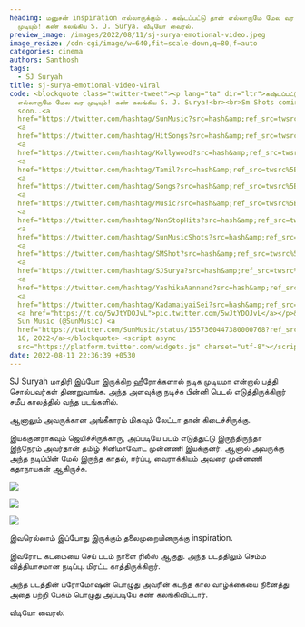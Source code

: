 ```yaml
---
heading: மனுசன் inspiration எல்லாருக்கும்.. கஷ்டப்பட்டு தான் எல்லாருமே மேல வர
  முடியும்! கண் கலங்கிய S. J. Surya. வீடியோ வைரல்.
preview_image: /images/2022/08/11/sj-surya-emotional-video.jpeg
image_resize: /cdn-cgi/image/w=640,fit=scale-down,q=80,f=auto
categories: cinema
authors: Santhosh
tags:
  - SJ Suryah
title: sj-surya-emotional-video-viral
code: <blockquote class="twitter-tweet"><p lang="ta" dir="ltr">கஷ்டப்பட்டு தான்
  எல்லாருமே மேல வர முடியும்! கண் கலங்கிய S. J. Surya!<br><br>Sm Shots coming
  soon..<a
  href="https://twitter.com/hashtag/SunMusic?src=hash&amp;ref_src=twsrc%5Etfw">#SunMusic</a>
  <a
  href="https://twitter.com/hashtag/HitSongs?src=hash&amp;ref_src=twsrc%5Etfw">#HitSongs</a>
  <a
  href="https://twitter.com/hashtag/Kollywood?src=hash&amp;ref_src=twsrc%5Etfw">#Kollywood</a>
  <a
  href="https://twitter.com/hashtag/Tamil?src=hash&amp;ref_src=twsrc%5Etfw">#Tamil</a>
  <a
  href="https://twitter.com/hashtag/Songs?src=hash&amp;ref_src=twsrc%5Etfw">#Songs</a>
  <a
  href="https://twitter.com/hashtag/Music?src=hash&amp;ref_src=twsrc%5Etfw">#Music</a>
  <a
  href="https://twitter.com/hashtag/NonStopHits?src=hash&amp;ref_src=twsrc%5Etfw">#NonStopHits</a>
  <a
  href="https://twitter.com/hashtag/SunMusicShots?src=hash&amp;ref_src=twsrc%5Etfw">#SunMusicShots</a>
  <a
  href="https://twitter.com/hashtag/SMShot?src=hash&amp;ref_src=twsrc%5Etfw">#SMShot</a>
  <a
  href="https://twitter.com/hashtag/SJSurya?src=hash&amp;ref_src=twsrc%5Etfw">#SJSurya</a>
  <a
  href="https://twitter.com/hashtag/YashikaAannand?src=hash&amp;ref_src=twsrc%5Etfw">#YashikaAannand</a>
  <a
  href="https://twitter.com/hashtag/KadamaiyaiSei?src=hash&amp;ref_src=twsrc%5Etfw">#KadamaiyaiSei</a>
  <a href="https://t.co/5wJtYDOJvL">pic.twitter.com/5wJtYDOJvL</a></p>&mdash;
  Sun Music (@SunMusic) <a
  href="https://twitter.com/SunMusic/status/1557360447380000768?ref_src=twsrc%5Etfw">August
  10, 2022</a></blockquote> <script async
  src="https://platform.twitter.com/widgets.js" charset="utf-8"></script>
date: 2022-08-11 22:36:39 +0530
---
```

SJ Suryah மாதிரி இப்போ இருக்கிற ஹீரோக்களால் நடிக முடியுமா என்றால் பத்தி சொல்பவர்கள் திணறுவாங்க. அந்த அளவுக்கு நடிச்சு பின்னி பெடல் எடுத்திருக்கிறார் சமீப காலத்தில் வந்த படங்களில்.

ஆனாலும் அவருக்கான அங்கீகாரம் மிகவும் லேட்டா தான் கிடைச்சிருக்கு.

இயக்குனராகவும் ஜெயிச்சிருக்காரு, அப்படியே படம் எடுத்துட்டு இருந்திருந்தா இந்நேரம் அவர்தான் தமிழ் சினிமாவோட முன்னணி இயக்குனர். ஆனால் அவருக்கு அந்த நடிப்பின் மேல் இருந்த காதல், ஈர்ப்பு, வைராக்கியம் அவரை முன்னணி கதாநாயகன் ஆகிருச்சு.

![](/images/2022/08/11/sj-surya-emotional.jpeg)

![](/images/2022/08/11/sj-surya-emotional-1.jpeg)

![](/images/2022/08/11/sj-surya-emotional-2.jpeg)

இவரெல்லாம் இப்போது இருக்கும் தலைமுறையினருக்கு inspiration.

இவரோட கடமையை செய் படம் நாளை ரிலீஸ் ஆகுது. அந்த படத்திலும் செம்ம வித்தியாசமான நடிப்பு. மிரட்ட காத்திருக்கிறார்.

அந்த படத்தின் ப்ரோமோஷன் பொழுது அவரின் கடந்த கால வாழ்க்கையை நினைத்து அதை பற்றி பேசும் பொழுது அப்படியே கண் கலங்கிவிட்டார்.

வீடியோ வைரல்: